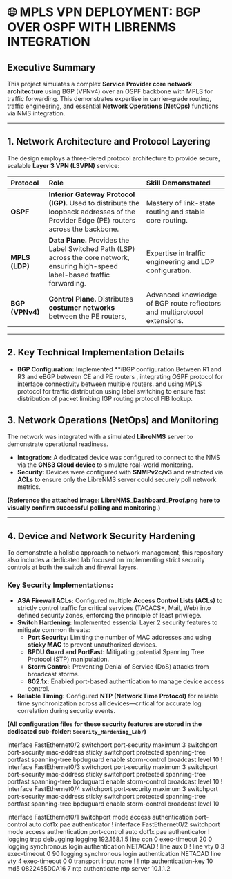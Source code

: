 # 🌐 MPLS VPN DEPLOYMENT: BGP OVER OSPF WITH LIBRENMS INTEGRATION

## Executive Summary
This project simulates a complex **Service Provider core network architecture** using BGP (VPNv4) over an OSPF backbone with MPLS for traffic forwarding. This demonstrates expertise in carrier-grade routing, traffic engineering, and essential **Network Operations (NetOps)** functions via NMS integration.

---

## 1. Network Architecture and Protocol Layering
The design employs a three-tiered protocol architecture to provide secure, scalable **Layer 3 VPN (L3VPN)** service:

| Protocol | Role | Skill Demonstrated |
| :--- | :--- | :--- |
| **OSPF** | **Interior Gateway Protocol (IGP).** Used to distribute the loopback addresses of the Provider Edge (PE) routers across the backbone. | Mastery of link-state routing and stable core routing. |
| **MPLS (LDP)** | **Data Plane.** Provides the Label Switched Path (LSP) across the core network, ensuring high-speed label-based traffic forwarding. | Expertise in traffic engineering and LDP configuration. |
| **BGP (VPNv4)** | **Control Plane.** Distributes **costumer networks** between the PE routers, | Advanced knowledge of BGP route reflectors and multiprotocol extensions. |

---

## 2. Key Technical Implementation Details

* **BGP Configuration:** Implemented **iBGP configuration Between R1 and R3 and eBGP between CE and PE routers , integrating OSPF protocol for interface connectivity between multiple routers. and using MPLS protocol for traffic distribution using label switching to ensure fast distribution of packet limiting IGP routing protocol FIB lookup. 

 
## 3. Network Operations (NetOps) and Monitoring

The network was integrated with a simulated **LibreNMS** server to demonstrate operational readiness.

* **Integration:** A dedicated device was configured to connect to the NMS via the **GNS3 Cloud device** to simulate real-world monitoring.
* **Security:** Devices were configured with **SNMPv2c/v3** and restricted via **ACLs** to ensure only the LibreNMS server could securely poll network metrics.

**(Reference the attached image: LibreNMS_Dashboard_Proof.png here to visually confirm successful polling and monitoring.)**

---
## 4. Device and Network Security Hardening

To demonstrate a holistic approach to network management, this repository also includes a dedicated lab focused on implementing strict security controls at both the switch and firewall layers.

### Key Security Implementations:

* **ASA Firewall ACLs:** Configured multiple **Access Control Lists (ACLs)** to strictly control traffic for critical services (TACACS+, Mail, Web) into defined security zones, enforcing the principle of least privilege.
* **Switch Hardening:** Implemented essential Layer 2 security features to mitigate common threats:
    * **Port Security:** Limiting the number of MAC addresses and using **sticky MAC** to prevent unauthorized devices.
    * **BPDU Guard and PortFast:** Mitigating potential Spanning Tree Protocol (STP) manipulation.
    * **Storm Control:** Preventing Denial of Service (DoS) attacks from broadcast storms.
    * **802.1x:** Enabled port-based authentication to manage device access control.
* **Reliable Timing:** Configured **NTP (Network Time Protocol)** for reliable time synchronization across all devices—critical for accurate log correlation during security events.

**(All configuration files for these security features are stored in the dedicated sub-folder: `Security_Hardening_Lab/`)**

interface FastEthernet0/2
 switchport port-security maximum 3
 switchport port-security mac-address sticky 
 switchport protected
 spanning-tree portfast
 spanning-tree bpduguard enable
 storm-control broadcast level 10
!
interface FastEthernet0/3
 switchport port-security maximum 3
 switchport port-security mac-address sticky 
 switchport protected
 spanning-tree portfast
 spanning-tree bpduguard enable
 storm-control broadcast level 10
!
interface FastEthernet0/4
 switchport port-security maximum 3
 switchport port-security mac-address sticky 
 switchport protected
 spanning-tree portfast
 spanning-tree bpduguard enable
 storm-control broadcast level 10

interface FastEthernet0/1
 switchport mode access
 authentication port-control auto
 dot1x pae authenticator
!
interface FastEthernet0/2
 switchport mode access
 authentication port-control auto
 dot1x pae authenticator
!
logging trap debugging
logging 192.168.1.5
line con 0
 exec-timeout 20 0
 logging synchronous
 login authentication NETACAD
!
line aux 0
!
line vty 0 3
 exec-timeout 0 90
 logging synchronous
 login authentication NETACAD
line vty 4
 exec-timeout 0 0
 transport input none
!
!
ntp authentication-key 10 md5 0822455D0A16 7
ntp authenticate
ntp server 10.1.1.2
